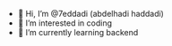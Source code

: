 - 👋 Hi, I’m @7eddadi (abdelhadi haddadi) 
- 👀 I’m interested in coding 
- 🌱 I’m currently learning backend 


